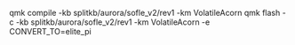qmk compile -kb splitkb/aurora/sofle_v2/rev1 -km VolatileAcorn
qmk flash -c -kb splitkb/aurora/sofle_v2/rev1 -km VolatileAcorn -e CONVERT_TO=elite_pi